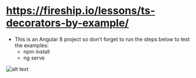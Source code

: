 # https://fireship.io/lessons/ts-decorators-by-example/

* This is an Angular 8 project so don't forget to run the steps below to test the examples:
  - npm install
  - ng serve

![alt text](https://raw.githubusercontent.com/username/projectname/branch/path/to/img.png)